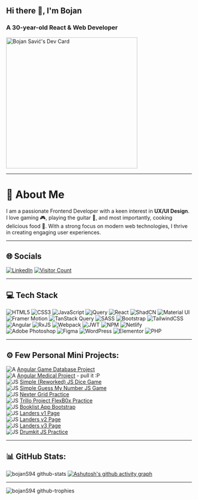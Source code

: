 ## Hi there 👋, I'm Bojan

### A 30-year-old React & Web Developer
<a href="https://app.daily.dev/bojans"><img src="https://api.daily.dev/devcards/v2/snNteHi51r7txAzKSZ7vm.png?r=y3y&type=default" width="356" alt="Bojan Savić's Dev Card"/></a>

---

# 💫 About Me
I am a passionate Frontend Developer with a keen interest in **UX/UI Design**. I love gaming 🎮, playing the guitar 🎸, and most importantly, cooking delicious food 🍲. With a strong focus on modern web technologies, I thrive in creating engaging user experiences.

---

## 🌐 Socials
[![LinkedIn](https://img.shields.io/badge/LinkedIn-%230077B5.svg?logo=linkedin&logoColor=white)](https://linkedin.com/in/bojan-savić-2687a519b) [![Visitor Count](https://visitcount.itsvg.in/api?id=bojanS94&icon=5&color=0)](https://visitcount.itsvg.in)

---

## 💻 Tech Stack
![HTML5](https://img.shields.io/badge/html5-%23E34F26.svg?style=for-the-badge&logo=html5&logoColor=white)
![CSS3](https://img.shields.io/badge/css3-%231572B6.svg?style=for-the-badge&logo=css3&logoColor=white)
![JavaScript](https://img.shields.io/badge/javascript-%23323330.svg?style=for-the-badge&logo=javascript&logoColor=%23F7DF1E)
![jQuery](https://img.shields.io/badge/jquery-%230769AD.svg?style=for-the-badge&logo=jquery&logoColor=white)
![React](https://img.shields.io/badge/react-%2320232a.svg?style=for-the-badge&logo=react&logoColor=%2361DAFB)
![ShadCN](https://img.shields.io/badge/shadcn-%2361DAFB.svg?style=for-the-badge&logo=react&logoColor=white)
![Material UI](https://img.shields.io/badge/material--ui-%230081CB.svg?style=for-the-badge&logo=mui&logoColor=white)
![Framer Motion](https://img.shields.io/badge/framer--motion-%23000000.svg?style=for-the-badge&logo=framer&logoColor=white)
![TanStack Query](https://img.shields.io/badge/tanstack--query-%23FF4154.svg?style=for-the-badge&logo=react-query&logoColor=white)
![SASS](https://img.shields.io/badge/SASS-hotpink.svg?style=for-the-badge&logo=SASS&logoColor=white)
![Bootstrap](https://img.shields.io/badge/bootstrap-%23563D7C.svg?style=for-the-badge&logo=bootstrap&logoColor=white)
![TailwindCSS](https://img.shields.io/badge/tailwindcss-%2338B2AC.svg?style=for-the-badge&logo=tailwind-css&logoColor=white)
![Angular](https://img.shields.io/badge/angular-%23DD0031.svg?style=for-the-badge&logo=angular&logoColor=white)
![RxJS](https://img.shields.io/badge/rxjs-%23B7178C.svg?style=for-the-badge&logo=reactivex&logoColor=white)
![Webpack](https://img.shields.io/badge/webpack-%238DD6F9.svg?style=for-the-badge&logo=webpack&logoColor=black)
![JWT](https://img.shields.io/badge/JWT-black?style=for-the-badge&logo=JSON%20web%20tokens)
![NPM](https://img.shields.io/badge/NPM-%23000000.svg?style=for-the-badge&logo=npm&logoColor=white)
![Netlify](https://img.shields.io/badge/netlify-%23000000.svg?style=for-the-badge&logo=netlify&logoColor=#00C7B7)
![Adobe Photoshop](https://img.shields.io/badge/adobephotoshop-%2331A8FF.svg?style=for-the-badge&logo=adobephotoshop&logoColor=white)
![Figma](https://img.shields.io/badge/figma-%23F24E1E.svg?style=for-the-badge&logo=figma&logoColor=white)
![WordPress](https://img.shields.io/badge/wordpress-%23117AC9.svg?style=for-the-badge&logo=wordpress&logoColor=white)
![Elementor](https://img.shields.io/badge/elementor-%23d71a60.svg?style=for-the-badge&logo=elementor&logoColor=white)
![PHP](https://img.shields.io/badge/php-%23777BB4.svg?style=for-the-badge&logo=php&logoColor=white)

---

## ⚙ Few Personal Mini Projects:
![A](https://img.shields.io/badge/A-%23DD0031.svg?style=for-the-badge&logo=angular&logoColor=white) [Angular Game Database Project](https://github.com/bojanS94/Angular-game-database)  
![A](https://img.shields.io/badge/A-%23DD0031.svg?style=for-the-badge&logo=angular&logoColor=white) [Angular Medical Project](https://github.com/bojanS94/medical-record) - pull it :P  
![JS](https://img.shields.io/badge/JS-%23323330.svg?style=for-the-badge&logo=javascript&logoColor=%23F7DF1E) [Simple (Reworked) JS Dice Game](https://dice-game-udemy.netlify.app/)  
![JS](https://img.shields.io/badge/JS-%23323330.svg?style=for-the-badge&logo=javascript&logoColor=%23F7DF1E) [Simple Guess My Number JS Game](https://numberguess-game.netlify.app/)  
![JS](https://img.shields.io/badge/JS-%23323330.svg?style=for-the-badge&logo=javascript&logoColor=%23F7DF1E) [Nexter Grid Practice](https://nexter-grid-scss.netlify.app/)  
![JS](https://img.shields.io/badge/JS-%23323330.svg?style=for-the-badge&logo=javascript&logoColor=%23F7DF1E) [Trillo Project FlexB0x Practice](https://bojans94.github.io/FlexB0x/)  
![JS](https://img.shields.io/badge/JS-%23323330.svg?style=for-the-badge&logo=javascript&logoColor=%23F7DF1E) [Booklist App Bootstrap](https://booklist-app-js.netlify.app/)  
![JS](https://img.shields.io/badge/JS-%23323330.svg?style=for-the-badge&logo=javascript&logoColor=%23F7DF1E) [Landers v1 Page](https://landersv1.netlify.app/)  
![JS](https://img.shields.io/badge/JS-%23323330.svg?style=for-the-badge&logo=javascript&logoColor=%23F7DF1E) [Landers v2 Page](https://landersv2.netlify.app/)  
![JS](https://img.shields.io/badge/JS-%23323330.svg?style=for-the-badge&logo=javascript&logoColor=%23F7DF1E) [Landers v3 Page](https://landersv3.netlify.app/)  
![JS](https://img.shields.io/badge/JS-%23323330.svg?style=for-the-badge&logo=javascript&logoColor=%23F7DF1E) [Drumkit JS Practice](https://drums-kit-js.netlify.app/)

---

## 📊 GitHub Stats:
![bojanS94 github-stats](https://stats.dooboo.io/api/github-stats-advanced?login=bojanS94)
[![Ashutosh's github activity graph](https://github-readme-activity-graph.vercel.app/graph?username=bojanS94&theme=vue)](https://github.com/bojanS94/github-readme-activity-graph)

---

![bojanS94 github-trophies](https://stats.dooboo.io/api/github-trophies?login=bojanS94)
